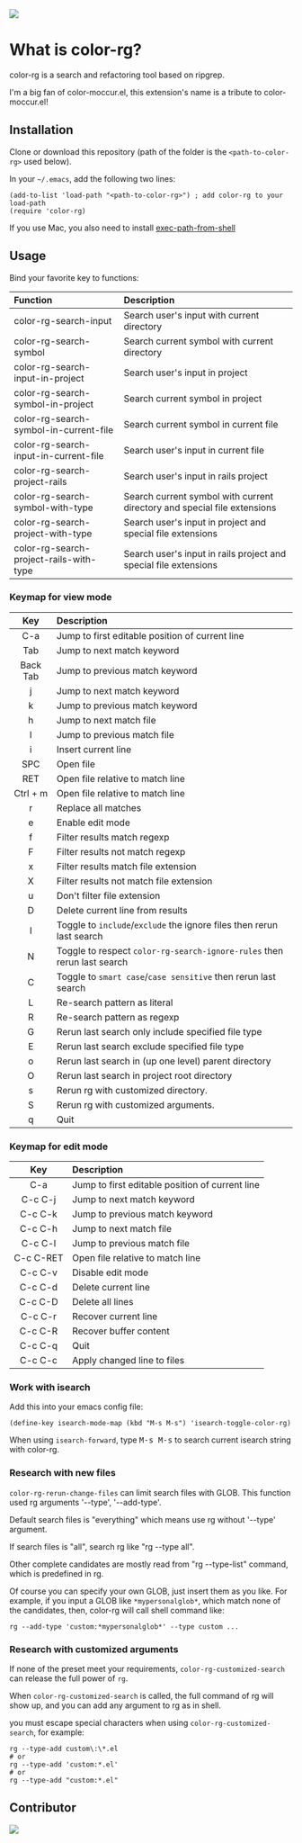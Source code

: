 <img src="./screenshot/color-rg.png">

# What is color-rg?

color-rg is a search and refactoring tool based on ripgrep.

I'm a big fan of color-moccur.el, this extension's name is a tribute to
color-moccur.el!

## Installation

Clone or download this repository (path of the folder is the
`<path-to-color-rg>` used below).

In your `~/.emacs`, add the following two lines:

```Elisp
(add-to-list 'load-path "<path-to-color-rg>") ; add color-rg to your load-path
(require 'color-rg)
```

If you use Mac, you also need to install
[exec-path-from-shell](https://github.com/purcell/exec-path-from-shell)

## Usage

Bind your favorite key to functions:

| Function                                | Description                                                              |
| :-------------------------------------- | :----------------------------------------------------------------------- |
| color-rg-search-input                   | Search user's input with current directory                               |
| color-rg-search-symbol                  | Search current symbol with current directory                             |
| color-rg-search-input-in-project        | Search user's input in project                                           |
| color-rg-search-symbol-in-project       | Search current symbol in project                                         |
| color-rg-search-symbol-in-current-file  | Search current symbol in current file                                    |
| color-rg-search-input-in-current-file   | Search user's input in current file                                      |
| color-rg-search-project-rails           | Search user's input in rails project                                     |
| color-rg-search-symbol-with-type        | Search current symbol with current directory and special file extensions |
| color-rg-search-project-with-type       | Search user's input in project and special file extensions               |
| color-rg-search-project-rails-with-type | Search user's input in rails project and special file extensions         |

### Keymap for view mode

|   Key    | Description                                                             |
| :------: | :---------------------------------------------------------------------- |
|   C-a    | Jump to first editable position of current line                         |
|   Tab    | Jump to next match keyword                                              |
| Back Tab | Jump to previous match keyword                                          |
|    j     | Jump to next match keyword                                              |
|    k     | Jump to previous match keyword                                          |
|    h     | Jump to next match file                                                 |
|    l     | Jump to previous match file                                             |
|    i     | Insert current line                                                     |
|   SPC    | Open file                                                               |
|   RET    | Open file relative to match line                                        |
| Ctrl + m | Open file relative to match line                                        |
|    r     | Replace all matches                                                     |
|    e     | Enable edit mode                                                        |
|    f     | Filter results match regexp                                             |
|    F     | Filter results not match regexp                                         |
|    x     | Filter results match file extension                                     |
|    X     | Filter results not match file extension                                 |
|    u     | Don't filter file extension                                             |
|    D     | Delete current line from results                                        |
|    I     | Toggle to `include`/`exclude` the ignore files then rerun last search   |
|    N     | Toggle to respect `color-rg-search-ignore-rules` then rerun last search |
|    C     | Toggle to `smart case`/`case sensitive` then rerun last search          |
|    L     | Re-search pattern as literal                                            |
|    R     | Re-search pattern as regexp                                             |
|    G     | Rerun last search only include specified file type                      |
|    E     | Rerun last search exclude specified file type                           |
|    o     | Rerun last search in (up one level) parent directory                    |
|    O     | Rerun last search in project root directory                             |
|    s     | Rerun rg with customized directory.                                     |
|    S     | Rerun rg with customized arguments.                                     |
|    q     | Quit                                                                    |

### Keymap for edit mode

|    Key    | Description                                     |
| :-------: | :---------------------------------------------- |
|    C-a    | Jump to first editable position of current line |
|  C-c C-j  | Jump to next match keyword                      |
|  C-c C-k  | Jump to previous match keyword                  |
|  C-c C-h  | Jump to next match file                         |
|  C-c C-l  | Jump to previous match file                     |
| C-c C-RET | Open file relative to match line                |
|  C-c C-v  | Disable edit mode                               |
|  C-c C-d  | Delete current line                             |
|  C-c C-D  | Delete all lines                                |
|  C-c C-r  | Recover current line                            |
|  C-c C-R  | Recover buffer content                          |
|  C-c C-q  | Quit                                            |
|  C-c C-c  | Apply changed line to files                     |

### Work with isearch

Add this into your emacs config file:

```
(define-key isearch-mode-map (kbd "M-s M-s") 'isearch-toggle-color-rg)
```

When using `isearch-forward`, type <kbd>M-s M-s</kbd> to search current
isearch string with color-rg.

### Research with new files

`color-rg-rerun-change-files` can limit search files with GLOB. This function
used rg arguments '--type', '--add-type'.

Default search files is "everything" which means use rg without '--type'
argument.

If search files is "all", search rg like "rg --type all".

Other complete candidates are mostly read from "rg --type-list" command, which
is predefined in rg.

Of course you can specify your own GLOB, just insert them as you like. For
example, if you input a GLOB like `*mypersonalglob*`, which match none of the
candidates, then, color-rg will call shell command like:

```
rg --add-type 'custom:*mypersonalglob*' --type custom ...
```

### Research with customized arguments

If none of the preset meet your requirements, `color-rg-customized-search` can
release the full power of `rg`.

When `color-rg-customized-search` is called, the full command of rg will show
up, and you can add any argument to rg as in shell.

you must escape special characters when using `color-rg-customized-search`, for
example:

```
rg --type-add custom\:\*.el
# or
rg --type-add 'custom:*.el'
# or
rg --type-add "custom:*.el"
```

## Contributor

<a href = "https://github.com/manateelazycat/color-rg/graphs/contributors">
  <img src = "https://contrib.rocks/image?repo=manateelazycat/color-rg"/>
</a>

